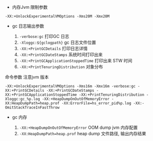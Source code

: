 * 内存Jvm 限制参数

```
-XX:+UnlockExperimentalVMOptions -Xms20M -Xmx20M
```


* gc 日志输出参数

    1. ```-verbose:gc``` 打印GC 日志
    2. ```-Xloggc:${gclogpath}``` gc 日志文件位置
    3. ```-XX:+PrintGCDetails``` 打印日志详情
    4. ```-XX:+PrintGCDateStamps``` 系统时间打印出来
    5. ```-XX:+PrintGCApplicationStoppedTime``` 打印出来 STW 时间
    6. ```-XX:+PrintTenuringDistribution``` 对象分布
  
命令参数 注意jvm 版本
```
-XX:+UnlockExperimentalVMOptions -Xms16m -Xmx16m -verbose:gc -XX:+PrintGCDetails -XX:+PrintGCDateStamps -XX:+PrintGCApplicationStoppedTime -XX:+PrintTenuringDistribution -Xloggc:gc_%p.log -XX:+HeapDumpOnOutOfMemoryError -XX:HeapDumpPath=heap.prof -XX:ErrorFile=hs_error_pid%p.log -XX:-OmitStackTraceInFastThrow
```

* gc 内存

    1. ```-XX:+HeapDumpOnOutOfMemoryError``` OOM dump jvm 内存配置
    2. ```-XX:HeapDumpPath=heap.prof``` heap dump 文件路径, 输出内存结果
    

   